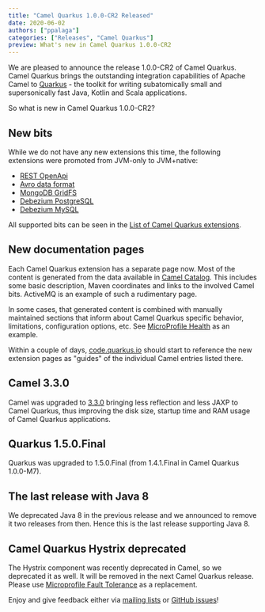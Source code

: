 ```yaml
---
title: "Camel Quarkus 1.0.0-CR2 Released"
date: 2020-06-02
authors: ["ppalaga"]
categories: ["Releases", "Camel Quarkus"]
preview: What's new in Camel Quarkus 1.0.0-CR2
---
```


We are pleased to announce the release 1.0.0-CR2 of Camel Quarkus. Camel Quarkus brings the outstanding integration
capabilities of Apache Camel to [Quarkus](https://quarkus.io/) - the toolkit for writing subatomically small and
supersonically fast Java, Kotlin and Scala applications.

So what is new in Camel Quarkus 1.0.0-CR2?

## New bits

While we do not have any new extensions this time, the following extensions were promoted from JVM-only to JVM+native:

* [REST OpenApi](/camel-quarkus/next/reference/extensions/rest-openapi.html)
* [Avro data format](/camel-quarkus/next/reference/extensions/avro.html)
* [MongoDB GridFS](/camel-quarkus/next/reference/extensions/mongodb-gridfs.html)
* [Debezium PostgreSQL](/camel-quarkus/next/reference/extensions/debezium-mysql.html)
* [Debezium MySQL](/camel-quarkus/next/reference/extensions/debezium-mysql.html)

All supported bits can be seen in the [List of Camel Quarkus extensions](/camel-quarkus/next/reference/index.html).

## New documentation pages

Each Camel Quarkus extension has a separate page now. Most of the content is generated from the data available in
[Camel Catalog](/manual/camel-catalog.html). This includes some basic description, Maven
coordinates and links to the involved Camel bits.
ActiveMQ is an example of such a rudimentary
page.

In some cases, that generated content is combined with manually maintained sections that inform about Camel
Quarkus specific behavior, limitations, configuration options, etc. See [MicroProfile Health](/camel-quarkus/next/reference/extensions/microprofile-health.html) as an example.

Within a couple of days, [code.quarkus.io](https://code.quarkus.io/) should start to reference the new extension pages
as "guides" of the individual Camel entries listed there.

## Camel 3.3.0

Camel was upgraded to [3.3.0](/blog/2020/05/Camel33-Whatsnew/) bringing less reflection and less JAXP to
Camel Quarkus, thus improving the disk size, startup time and RAM usage of Camel Quarkus applications.

## Quarkus 1.5.0.Final

Quarkus was upgraded to 1.5.0.Final (from 1.4.1.Final in Camel Quarkus 1.0.0-M7).

## The last release with Java 8

We deprecated Java 8 in the previous release and we announced to remove it two releases from then. Hence this is
the last release supporting Java 8.

## Camel Quarkus Hystrix deprecated

The Hystrix component was recently deprecated in Camel, so we deprecated it as well. It will be removed in the next
Camel Quarkus release. Please use
[Microprofile Fault Tolerance](/camel-quarkus/next/reference/extensions/microprofile-fault-tolerance.html)
as a replacement.

Enjoy and give feedback either via [mailing lists](/community/mailing-list/)
or [GitHub issues](https://github.com/apache/camel-quarkus/issues)!
